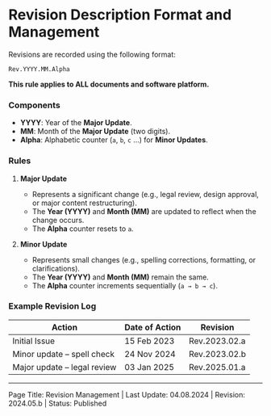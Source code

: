 # Revision Description Format and Management

Revisions are recorded using the following format:

```
Rev.YYYY.MM.Alpha
```
**This rule applies to ALL documents and software platform.**

### Components
- **YYYY**: Year of the **Major Update**.  
- **MM**: Month of the **Major Update** (two digits).  
- **Alpha**: Alphabetic counter (`a`, `b`, `c` …) for **Minor Updates**.  

### Rules
1. **Major Update**  
   - Represents a significant change (e.g., legal review, design approval, or major content restructuring).  
   - The **Year (YYYY)** and **Month (MM)** are updated to reflect when the change occurs.  
   - The **Alpha** counter resets to `a`.  

2. **Minor Update**  
   - Represents small changes (e.g., spelling corrections, formatting, or clarifications).  
   - The **Year (YYYY)** and **Month (MM)** remain the same.  
   - The **Alpha** counter increments sequentially (`a → b → c`).  

### Example Revision Log

| Action                       | Date of Action | Revision      |
| ---------------------------- | -------------- | ------------- |
| Initial Issue                | 15 Feb 2023    | Rev.2023.02.a |
| Minor update – spell check   | 24 Nov 2024    | Rev.2023.02.b |
| Major update – legal review  | 03 Jan 2025    | Rev.2025.01.a |


---

Page Title: Revision Management | Last Update: 04.08.2024 | Revision: 2024.05.b | Status: Published
